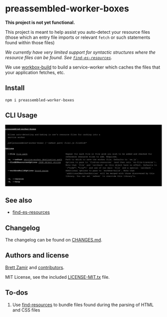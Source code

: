 # preassembled-worker-boxes

**This project is not yet functional.**

This project is meant to help assist you auto-detect your resource files
(those which an entry file imports or relevant `fetch` or such statements
found within those files)

*We currently have very limited support for syntactic structures*
*where the resource files can be found. See [`find-es-resources`](https://github.com/brettz9/find-es-resources).*

We use
[workbox-build](https://developers.google.com/web/tools/workbox/reference-docs/latest/module-workbox-build)
to build a service-worker which caches the files that your application
fetches, etc.

## Install

```shell
npm i preassembled-worker-boxes
```

## CLI Usage

![badges/cli.svg](./badges/cli.svg)

## See also

- [find-es-resources](https://github.com/brettz9/find-es-resources)

## Changelog

The changelog can be found on [CHANGES.md](./CHANGES.md).

## Authors and license

[Brett Zamir](http://brett-zamir.me/) and
[contributors](https://github.com/brettz9/preassembled-worker-boxes/graphs/contributors).

MIT License, see the included [LICENSE-MIT.tx](LICENSE-MIT.txt) file.

## To-dos

1. Use [find-resources](https://www.npmjs.com/package/find-resources) to
    bundle files found during the parsing of HTML and CSS files
